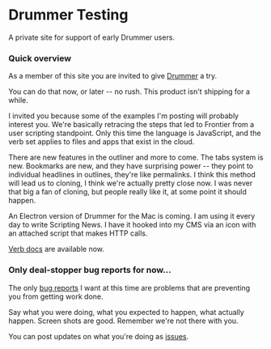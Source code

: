 # Drummer Testing

A private site for support of early Drummer users.

### Quick overview

As a member of this site you are invited to give <a href="http://drummer.scripting.com/">Drummer</a> a try.

You can do that now, or later -- no rush. This product isn't shipping for a while.

I invited you because some of the examples I'm posting will probably interest you. We're basically retracing the steps that led to Frontier from a user scripting standpoint. Only this time the language is JavaScript, and the verb set applies to files and apps that exist in the cloud. 

There are new features in the outliner and more to come. The tabs system is new. Bookmarks are new, and they have surprising power -- they point to individual headlines in outlines, they're like permalinks. I think this method will lead us to cloning, I think we're actually pretty close now. I was never that big a fan of cloning, but people really like it, at some point it should happen. 

An Electron version of Drummer for the Mac is coming. I am using it every day to write Scripting News. I have it hooked into my CMS via an icon with an attached script that makes HTTP calls. 

<a href="http://scripting.com/code/docserver/?verb=op.go">Verb docs</a> are available now. 

### Only deal-stopper bug reports for now...

The only <a href="https://github.com/scripting/drummerTesting/issues">bug reports</a> I want at this time are problems that are preventing you from getting work done. 

Say what you were doing, what you expected to happen, what actually happen. Screen shots are good. Remember we're not there with you.

You can post updates on what you're doing as <a href="https://github.com/scripting/drummerTesting/issues">issues</a>. 

